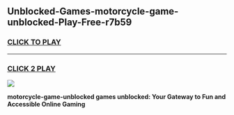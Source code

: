 
## Unblocked-Games-motorcycle-game-unblocked-Play-Free-r7b59
<h3>
<a href="https://premium76.site?title=motorcycle-game-unblocked&ref=20A">CLICK TO PLAY</a></h3>
<hr>

<h3>
<a href="https://premium76.site?title=motorcycle-game-unblocked&ref=20A">CLICK 2 PLAY</a>
  
</h3>

<a href="https://premium76.site?title=motorcycle-game-unblocked&ref=20A"><img src="https://clearcache.store/games.png"></a>


**motorcycle-game-unblocked games unblocked: Your Gateway to Fun and Accessible Online Gaming**
